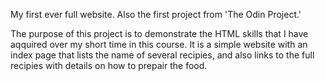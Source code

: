 My first ever full website. Also the first project from 'The Odin Project.'

The purpose of this project is to demonstrate the HTML skills that I have aqquired over my short time in this course. It is a simple website with an index page that lists the name of several recipies, and also links to the full recipies with details on how to prepair the food. 